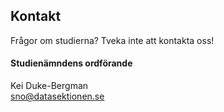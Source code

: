 ## Kontakt

Frågor om studierna? Tveka inte att kontakta oss! 

#### Studienämndens ordförande

Kei Duke-Bergman</br>
[sno@datasektionen.se](mailto:sno@datasektionen.se)
